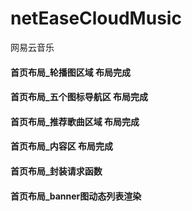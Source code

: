 # netEaseCloudMusic
网易云音乐

#### 首页布局_轮播图区域  布局完成

#### 首页布局_五个图标导航区 布局完成

#### 首页布局_推荐歌曲区域 布局完成

#### 首页布局_内容区 布局完成

#### 首页布局_封装请求函数

#### 首页布局_banner图动态列表渲染